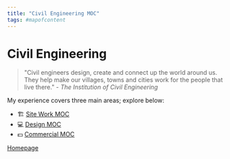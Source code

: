 ```yaml
---
title: "Civil Engineering MOC"
tags: #mapofcontent
---
```


# Civil Engineering

>"Civil engineers design, create and connect up the world around us. They help make our villages, towns and cities work for the people that live there." - *The Institution of Civil Engineering*

My experience covers three main areas; explore below:

 - 🏗 [Site Work MOC](Site%20Work%20MOC)
 - 💻 [Design MOC](Design%20MOC)
 - 💵 [Commercial MOC](Commercial%20MOC)

[Homepage](_index.md)
